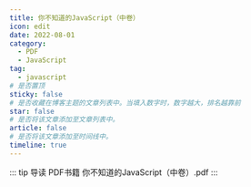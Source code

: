 ```yaml
---
title: 你不知道的JavaScript（中卷）
icon: edit
date: 2022-08-01
category:
  - PDF
  - JavaScript
tag:
  - javascript
# 是否置顶
sticky: false
# 是否收藏在博客主题的文章列表中。当填入数字时，数字越大，排名越靠前
star: false
# 是否将该文章添加至文章列表中。
article: false
# 是否将该文章添加至时间线中。
timeline: true
---
```

::: tip 导读
PDF书籍 你不知道的JavaScript（中卷）.pdf
:::
<!-- more -->


<PDF url="https://lc-gluttony.s3.amazonaws.com/LfQUMiHwWA4l/cqg4ss7cqIhRE2LcxMgrIIM3fcGRAsQQ/%E4%BD%A0%E4%B8%8D%E7%9F%A5%E9%81%93%E7%9A%84JavaScript%EF%BC%88%E4%B8%AD%E5%8D%B7%EF%BC%89%40www.java1234.com%20.pdf" :toolbar="false"/>